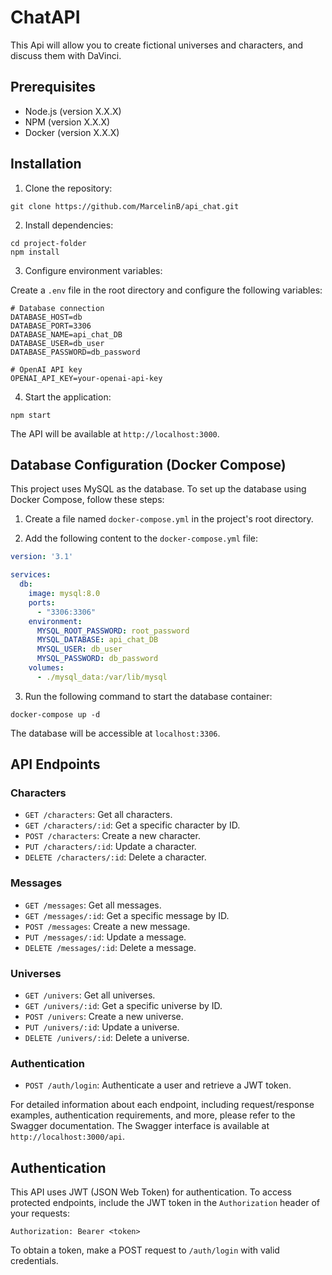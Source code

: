 
# ChatAPI

This Api will allow you to create fictional universes and characters, and discuss them with DaVinci.

## Prerequisites

- Node.js (version X.X.X)
- NPM (version X.X.X)
- Docker (version X.X.X)

## Installation

1. Clone the repository:

```shell
git clone https://github.com/MarcelinB/api_chat.git
```

2. Install dependencies:

```shell
cd project-folder
npm install
```

3. Configure environment variables:

Create a `.env` file in the root directory and configure the following variables:

```shell
# Database connection
DATABASE_HOST=db
DATABASE_PORT=3306
DATABASE_NAME=api_chat_DB
DATABASE_USER=db_user
DATABASE_PASSWORD=db_password

# OpenAI API key
OPENAI_API_KEY=your-openai-api-key
```

4. Start the application:

```shell
npm start
```

The API will be available at `http://localhost:3000`.

## Database Configuration (Docker Compose)

This project uses MySQL as the database. To set up the database using Docker Compose, follow these steps:

1. Create a file named `docker-compose.yml` in the project's root directory.

2. Add the following content to the `docker-compose.yml` file:

```yaml
version: '3.1'

services:
  db:
    image: mysql:8.0
    ports:
      - "3306:3306"
    environment:
      MYSQL_ROOT_PASSWORD: root_password
      MYSQL_DATABASE: api_chat_DB
      MYSQL_USER: db_user
      MYSQL_PASSWORD: db_password
    volumes:
      - ./mysql_data:/var/lib/mysql
```

3. Run the following command to start the database container:

```shell
docker-compose up -d
```

The database will be accessible at `localhost:3306`.

## API Endpoints

### Characters

- `GET /characters`: Get all characters.
- `GET /characters/:id`: Get a specific character by ID.
- `POST /characters`: Create a new character.
- `PUT /characters/:id`: Update a character.
- `DELETE /characters/:id`: Delete a character.

### Messages

- `GET /messages`: Get all messages.
- `GET /messages/:id`: Get a specific message by ID.
- `POST /messages`: Create a new message.
- `PUT /messages/:id`: Update a message.
- `DELETE /messages/:id`: Delete a message.

### Universes

- `GET /univers`: Get all universes.
- `GET /univers/:id`: Get a specific universe by ID.
- `POST /univers`: Create a new universe.
- `PUT /univers/:id`: Update a universe.
- `DELETE /univers/:id`: Delete a universe.

### Authentication

- `POST /auth/login`: Authenticate a user and retrieve a JWT token.

For detailed information about each endpoint, including request/response examples, authentication requirements, and more, please refer to the Swagger documentation. The Swagger interface is available at `http://localhost:3000/api`.

## Authentication

This API uses JWT (JSON Web Token) for authentication. To access protected endpoints, include the JWT token in the `Authorization` header of your requests:

```
Authorization: Bearer <token>
```

To obtain a token, make a POST request to `/auth/login` with valid credentials.
